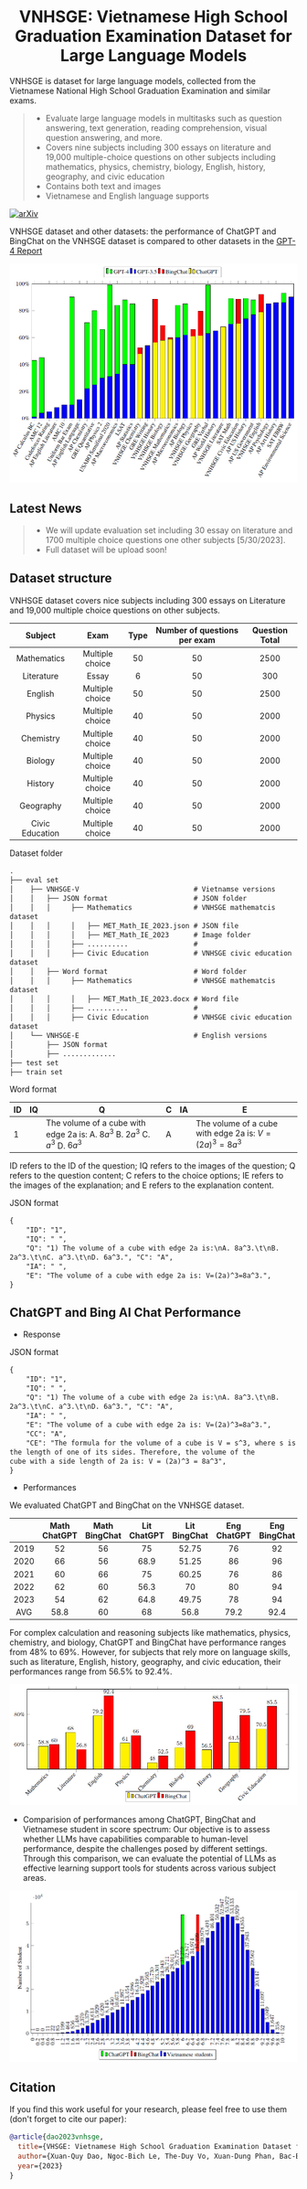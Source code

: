 
<div align="center">

<!-- TITLE -->
# VNHSGE: Vietnamese High School Graduation Examination Dataset for Large Language Models

</div>

VNHSGE is dataset for large language models, collected from the Vietnamese National High School Graduation Examination and similar
exams.

> * Evaluate large language models in multitasks such as question answering, text generation, reading comprehension, visual question answering, and more.
> * Covers nine subjects including 300 essays on literature and 19,000 multiple-choice questions on other subjects including mathematics, physics, chemistry, biology, English, history, geography, and civic education
> * Contains both text and images
> * Vietnamese and English language supports

[![arXiv](https://img.shields.io/badge/cs.LG-arXiv:1234.56789-b31b1b.svg)](https://arxiv.org/abs/1234.56789)


VNHSGE dataset and other datasets:  the performance of ChatGPT and BingChat on the VNHSGE dataset is compared to other datasets in
the [GPT-4 Report](https://openai.com/research/gpt-4)


![alt text](https://github.com/Xdao85/VNHSGE/blob/main/Figures/VNHSGE_other_dataset.png?raw=true)

## Latest News
> * We will update evaluation set including 30 essay on literature and 1700 multiple choice questions one other subjects [5/30/2023].
> * Full dataset will be upload soon!

<!-- SETUP -->
## Dataset structure
VNHSGE dataset covers nice subjects including 300 essays on Literature and 19,000 multiple choice questions on other subjects. 

Subject | Exam | Type | Number of questions per exam | Question Total 
| :---: | :---: | :---: | :---: | :---:
Mathematics | Multiple choice | 50 | 50 | 2500
Literature | Essay | 6  | 50 | 300
English | Multiple choice | 50 | 50 | 2500
Physics | Multiple choice | 40 | 50 | 2000
Chemistry | Multiple choice | 40 | 50 | 2000
Biology | Multiple choice | 40 | 50 | 2000
History | Multiple choice | 40 | 50 | 2000
Geography | Multiple choice | 40 | 50 | 2000
Civic Education | Multiple choice | 40 | 50 | 2000

Dataset folder

    .
    ├── eval set
    │    ├── VNHSGE-V                            # Vietnamse versions
    │    │   ├── JSON format                     # JSON folder
    │    │   │     ├── Mathematics               # VNHSGE mathematcis dataset
    │    │   │     │   ├── MET_Math_IE_2023.json # JSON file     
    │    │   │     │   ├── MET_Math_IE_2023      # Image folder
    │    │   │     ├── ..........                # 
    │    │   │     ├── Civic Education           # VNHSGE civic education dataset
    │    │   ├── Word format                     # Word folder
    │    │   │     ├── Mathematics               # VNHSGE mathematcis dataset
    │    │   │     │   ├── MET_Math_IE_2023.docx # Word file 
    │    │   │     ├── ..........                # 
    │    │   │     ├── Civic Education           # VNHSGE civic education dataset
    │    └── VNHSGE-E                            # English versions
    │        ├── JSON format 
    │        ├── .............
    ├── test set
    ├── train set


Word format

| ID | IQ | Q | C | IA | E |
|---|---|---|---|---|---|
| 1 |  | The volume of a cube with edge 2a is:  A. $8a^3$  B. $2a^3$  C. $a^3$  D. $6a^3$ | A |  | The volume of a cube with edge 2a is:   $V=(2a)^3=8a^3$ |

ID refers to the ID of the question; IQ refers to the images of the question; Q refers to the question content; C refers to the choice options; IE refers to the images of the explanation; and E refers to the explanation content.

JSON format

    { 
        "ID": "1", 
        "IQ": " ", 
        "Q": "1) The volume of a cube with edge 2a is:\nA. 8a^3.\t\nB. 2a^3.\t\nC. a^3.\t\nD. 6a^3.", "C": "A", 
        "IA": " ", 
        "E": "The volume of a cube with edge 2a is: V=(2a)^3=8a^3.",
    }

<!-- LLMs Performance -->
## ChatGPT and Bing AI Chat Performance
* Response

JSON format

    { 
        "ID": "1", 
        "IQ": " ", 
        "Q": "1) The volume of a cube with edge 2a is:\nA. 8a^3.\t\nB. 2a^3.\t\nC. a^3.\t\nD. 6a^3.", "C": "A", 
        "IA": " ", 
        "E": "The volume of a cube with edge 2a is: V=(2a)^3=8a^3.", 
        "CC": "A", 
        "CE": "The formula for the volume of a cube is V = s^3, where s is the length of one of its sides. Therefore, the volume of the
    cube with a side length of 2a is: V = (2a)^3 = 8a^3", 
    }

* Performances

We evaluated ChatGPT and BingChat on the VNHSGE dataset. 

|  | Math ChatGPT | Math BingChat | Lit ChatGPT | Lit BingChat | Eng ChatGPT | Eng BingChat | Phy ChatGPT | Phy BingChat | Che ChatGPT | Che BingChat | Bio ChatGPT | Bio BingChat | His ChatGPT | His BingChat | Geo ChatGPT | Geo BingChat | Civ ChatGPT | Civ BingChat |
|:---:|:---:|:---:|:---:|:---:|:---:|:---:|:---:|:---:|:---:|:---:|:---:|:---:|:---:|:---:|:---:|:---:|:---:|:---:|
| 2019 | 52 | 56 | 75 | 52.75 | 76 | 92 | 60 | 55 | 40 | 55 | 60 | 67.5 | 42.5 | 82.5 | 50 | 75 | 60 | 75 |
| 2020 | 66 | 56 | 68.9 | 51.25 | 86 | 96 | 62.5 | 67.5 | 42.5 | 57.5 | 60 | 72.5 | 47.5 | 85 | 52.5 | 70 | 70 | 87.5 |
| 2021 | 60 | 66 | 75 | 60.25 | 76 | 86 | 60 | 67.5 | 62.5 | 50 | 52.5 | 67.5 | 55 | 90 | 75 | 82.5 | 62.5 | 92.5 |
| 2022 | 62 | 60 | 56.3 | 70 | 80 | 94 | 65 | 67.5 | 47.5 | 47.5 | 57.5 | 72.5 | 60 | 92.5 | 62.5 | 85 | 82.5 | 90 |
| 2023 | 54 | 62 | 64.8 | 49.75 | 78 | 94 | 57.5 | 72.5 | 47.5 | 52.5 | 60 | 65 | 77.5 | 92.5 | 67.5 | 85 | 77.5 | 82.5 |
| AVG | 58.8 | 60 | 68 | 56.8 | 79.2 | 92.4 | 61 | 66 | 48 | 52.8 | 58 | 69 | 56.5 | 88.5 | 61.5 | 79.5 | 70.5 | 85.5 | 


For complex calculation and reasoning subjects like mathematics, physics, chemistry, and biology, ChatGPT and BingChat have performance ranges from 48% to 69%. However, for subjects that rely more on language skills, such as literature, English, history, geography, and civic education, their performances range from 56.5% to 92.4%.

![alt text](https://github.com/Xdao85/VNHSGE/blob/main/Figures/Performance.png?raw=true)

* Comparision of performances among ChatGPT, BingChat and Vietnamese student  in score spectrum: Our objective is to assess whether LLMs have capabilities comparable to human-level performance, despite the challenges posed by different settings. Through this comparison, we can evaluate the potential of LLMs as effective learning support tools for students across various subject areas. 

![alt text](https://github.com/Xdao85/VNHSGE/blob/main/Figures/Vietnamese_student_score_spectrum.png?raw=true)

<!-- CITATION -->
## Citation

If you find this work useful for your research, please feel free to use them (don't forget to cite our paper):

```bibtex
@article{dao2023vnhsge,
  title={VHSGE: Vietnamese High School Graduation Examination Dataset for Large Language Models},
  author={Xuan-Quy Dao, Ngoc-Bich Le, The-Duy Vo, Xuan-Dung Phan, Bac-Bien Ngo, Van-Tien Nguyen},
  year={2023}
}
```

